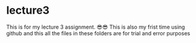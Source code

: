 # lecture3
This is for my lecture 3 assignment. :sunglasses::sunglasses:
This is also my frist time using github and this all the files in these folders are for trial and error purposes
